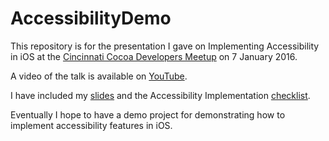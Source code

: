# AccessibilityDemo
This repository is for the presentation I gave on Implementing Accessibility in iOS at the [Cincinnati Cocoa Developers Meetup](http://www.meetup.com/CincyCocoaDev/events/226820680/) on 7 January 2016.

A video of the talk is available on [YouTube](https://youtu.be/qu6lf33GqtM).

I have included my [slides](implementing%20accessibility.pdf) and the Accessibility Implementation [checklist](AccessibilityImplementationChecklist.md).

Eventually I hope to have a demo project for demonstrating how to implement accessibility features in iOS.
